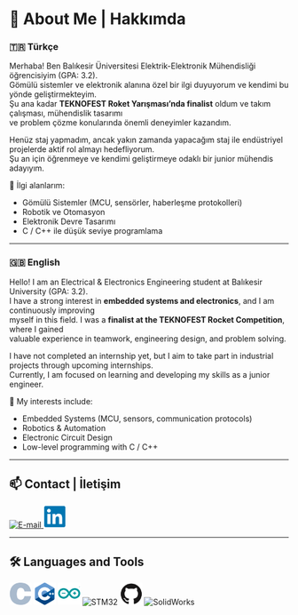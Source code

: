# 🌟 About Me | Hakkımda  

### 🇹🇷 Türkçe  
Merhaba! Ben Balıkesir Üniversitesi Elektrik-Elektronik Mühendisliği öğrencisiyim (GPA: 3.2).  
Gömülü sistemler ve elektronik alanına özel bir ilgi duyuyorum ve kendimi bu yönde geliştirmekteyim.  
Şu ana kadar **TEKNOFEST Roket Yarışması’nda finalist** oldum ve takım çalışması, mühendislik tasarımı  
ve problem çözme konularında önemli deneyimler kazandım.  

Henüz staj yapmadım, ancak yakın zamanda yapacağım staj ile endüstriyel projelerde aktif rol almayı hedefliyorum.  
Şu an için öğrenmeye ve kendimi geliştirmeye odaklı bir junior mühendis adayıyım.  

📌 İlgi alanlarım:  
- Gömülü Sistemler (MCU, sensörler, haberleşme protokolleri)  
- Robotik ve Otomasyon  
- Elektronik Devre Tasarımı  
- C / C++ ile düşük seviye programlama  

---

### 🇬🇧 English  
Hello! I am an Electrical & Electronics Engineering student at Balıkesir University (GPA: 3.2).  
I have a strong interest in **embedded systems and electronics**, and I am continuously improving  
myself in this field. I was a **finalist at the TEKNOFEST Rocket Competition**, where I gained  
valuable experience in teamwork, engineering design, and problem solving.  

I have not completed an internship yet, but I aim to take part in industrial projects through upcoming internships.  
Currently, I am focused on learning and developing my skills as a junior engineer.  

📌 My interests include:  
- Embedded Systems (MCU, sensors, communication protocols)  
- Robotics & Automation  
- Electronic Circuit Design  
- Low-level programming with C / C++  

---

## 📫 Contact | İletişim  

<p align="left">
  <a href="mailto:eneserr07@gmail.com">
    <img src="https://upload.wikimedia.org/wikipedia/commons/4/4e/Gmail_Icon.png" alt="E-mail" width="40" height="40"/>
  </a>
  <a href="https://www.linkedin.com/in/enes-er-425661297/" target="_blank">
    <img src="https://raw.githubusercontent.com/devicons/devicon/master/icons/linkedin/linkedin-original.svg" alt="LinkedIn" width="40" height="40"/>
  </a>
</p>

---

## 🛠️ Languages and Tools  

<p align="left">
  <!-- Programming Languages -->
  <img src="https://raw.githubusercontent.com/devicons/devicon/master/icons/c/c-original.svg" alt="C" width="40" height="40"/>
  <img src="https://raw.githubusercontent.com/devicons/devicon/master/icons/cplusplus/cplusplus-original.svg" alt="C++" width="40" height="40"/>
  
  <!-- Embedded Systems -->
  <img src="https://raw.githubusercontent.com/devicons/devicon/master/icons/arduino/arduino-original.svg" alt="Arduino" width="40" height="40"/>
  <img src="https://upload.wikimedia.org/wikipedia/commons/3/3f/Logo_STM32.png" alt="STM32" width="40" height="40"/>
  
  <!-- Tools -->
  <img src="https://raw.githubusercontent.com/devicons/devicon/master/icons/github/github-original.svg" alt="GitHub" width="40" height="40"/>
  <img src="https://upload.wikimedia.org/wikipedia/commons/4/41/SolidWorks_Logo.svg" alt="SolidWorks" width="40" height="40"/>
</p>
